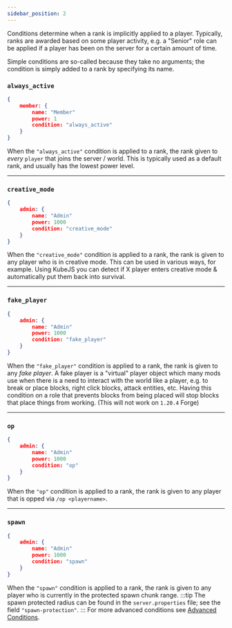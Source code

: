 ```yaml
---
sidebar_position: 2
---
```

Conditions determine when a rank is implicitly applied to a player. Typically, ranks are awarded based on some player activity, e.g. a "Senior" role can be applied if a player has been on the server for a certain amount of time.

Simple conditions are so-called because they take no arguments; the condition is simply added to a rank by specifying its name.

### `always_active`

```json
{
	member: {
		name: "Member"
		power: 1
		condition: "always_active"
	}
}
```

When the `"always_active"` condition is applied to a rank, the rank given to _every_ `player` that joins the server / world. This is typically used as a default rank, and usually has the lowest power level.

---

### `creative_mode`

```json
{
    admin: {
	    name: "Admin"
	    power: 1000
	    condition: "creative_mode"
    }
}
```

When the `"creative_mode"` condition is applied to a rank, the rank is given to any player who is in creative mode. This can be used in various ways, for example. Using KubeJS you can detect if X player enters creative mode & automatically put them back into survival.

---

### `fake_player`

```json
{
    admin: {
	    name: "Admin"
	    power: 1000
	    condition: "fake_player"
    }
}
```

When the `"fake_player"` condition is applied to a rank, the rank is given to any _fake player_. A fake player is a "virtual" player object which many mods use when there is a need to interact with the world like a player, e.g. to break or place blocks, right click blocks, attack entities, etc. Having this condition on a role that prevents blocks from being placed will stop blocks that place things from working. (This will not work on `1.20.4` Forge)

---

### `op`

```json
{
    admin: {
	    name: "Admin"
	    power: 1000
	    condition: "op"
    }
}
```

When the `"op"` condition is applied to a rank, the rank is given to any player that is opped via `/op <playername>`.

---

### `spawn`

```json
{
    admin: {
	    name: "Admin"
	    power: 1000
	    condition: "spawn"
    }
}
```

When the `"spawn"` condition is applied to a rank, the rank is given to any player who is currently in the protected spawn chunk range.
:::tip
The spawn protected radius can be found in the `server.properties` file; see the field `"spawn-protection"`.
:::
For more advanced conditions see [Advanced Conditions](<Advanced Conditions.md>).
